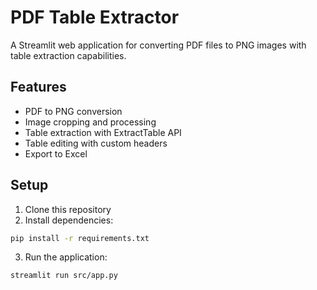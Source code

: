 # PDF Table Extractor

A Streamlit web application for converting PDF files to PNG images with table extraction capabilities.

## Features
- PDF to PNG conversion
- Image cropping and processing
- Table extraction with ExtractTable API
- Table editing with custom headers
- Export to Excel

## Setup

1. Clone this repository
2. Install dependencies:
```bash
pip install -r requirements.txt
```

3. Run the application:
```bash
streamlit run src/app.py
```